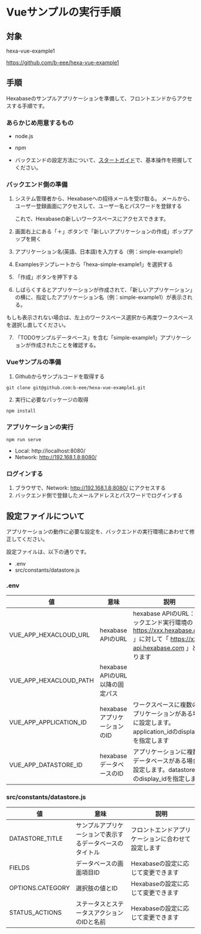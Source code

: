# Vueサンプルの実行手順


## 対象

hexa-vue-example1

https://github.com/b-eee/hexa-vue-example1



## 手順

Hexabaseのサンプルアプリケーションを準備して、フロントエンドからアクセスする手順です。


### あらかじめ用意するもの

- node.js
- npm

- バックエンドの設定方法について、[スタートガイド](https://docs.hexabase.com/starter_guide/ja)で、基本操作を把握してください。


### バックエンド側の準備

1. システム管理者から、Hexabaseへの招待メールを受け取る。
   メールから、ユーザー登録画面にアクセスして、ユーザー名とパスワードを登録する

   これで、Hexabaseの新しいワークスペースにアクセスできます。

2. 画面右上にある「＋」ボタンで「新しいアプリケーションの作成」ポップアップを開く

3. アプリケーション名(英語、日本語)を入力する（例：simple-example1）
4. Examplesテンプレートから「hexa-simple-example1」を選択する
5. 「作成」ボタンを押下する

6. しばらくするとアプリケーションが作成されて、「新しいアプリケーション」の横に、指定したアプリケーション名（例：simple-example1）が表示される。

もしも表示されない場合は、左上のワークスペース選択から再度ワークスペースを選択し直してください。

7. 「TODOサンプルデータベース」を含む「simple-example1」アプリケーションが作成されたことを確認する。



### Vueサンプルの準備

1. Githubからサンプルコードを取得する

```
git clone git@github.com:b-eee/hexa-vue-example1.git
```

2. 実行に必要なパッケージの取得

```
npm install
```

### アプリケーションの実行

```
npm run serve
```


- Local:   http://localhost:8080/
- Network: http://192.168.1.8:8080/



### ログインする

1. ブラウザで、Network: http://192.168.1.8:8080/ にアクセスする
2. バックエンド側で登録したメールアドレスとパスワードでログインする


## 設定ファイルについて

アプリケーションの動作に必要な設定を、バックエンドの実行環境にあわせて修正してください。

設定ファイルは、以下の通りです。

- .env
- src/constants/datastore.js

### .env
| 値 | 意味 | 説明 |
|---|---|---|
| VUE_APP_HEXACLOUD_URL | hexabase APIのURL | hexabase APIのURL：バックエンド実行環境の「 https://xxx.hexabase.com 」に対して「 https://xxx-api.hexabase.com 」となります| 
| VUE_APP_HEXACLOUD_PATH | hexabase APIのURL以降の固定パス |
| VUE_APP_APPLICATION_ID | hexabase アプリケーションのID | ワークスペースに複数のアプリケーションがある場合に設定します。application_idのdisplay_idを指定します |
| VUE_APP_DATASTORE_ID | hexabase データベースのID | アプリケーションに複数のデータベースがある場合に設定します。datastore_idのdisplay_idを指定します|

### src/constants/datastore.js
| 値 | 意味 | 説明 |
|---|---|---|
| DATASTORE_TITLE | サンプルアプリケーションで表示するデータベースのタイトル | フロントエンドアプリケーションに合わせて設定します
| FIELDS | データベースの画面項目ID |Hexabaseの設定に応じて変更できます
| OPTIONS.CATEGORY | 選択肢の値とID | Hexabaseの設定に応じて変更できます
| STATUS_ACTIONS | ステータスとステータスアクションのIDと名前 | Hexabaseの設定に応じて変更できます



